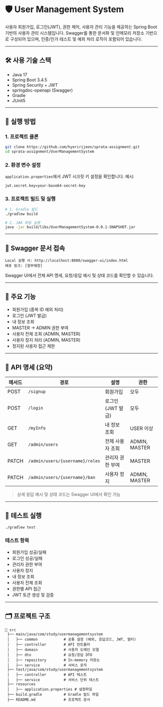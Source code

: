 # 🛡️ User Management System

사용자 회원가입, 로그인(JWT), 권한 제어, 사용자 관리 기능을 제공하는 Spring Boot 기반의 사용자 관리 시스템입니다. Swagger를 통한 문서화 및 인메모리 저장소 기반으로 구성되어 있으며, 인증/인가 테스트 및 예외 처리 로직이 포함되어 있습니다.

---

## 🛠 사용 기술 스택

* Java 17
* Spring Boot 3.4.5
* Spring Security + JWT
* springdoc-openapi (Swagger)
* Gradle
* JUnit5

---

## 🚀 실행 방법

### 1. 프로젝트 클론

```bash
git clone https://github.com/hyeririjeon/sprata-assignment.git
cd sprata-assignment/UserManagementSystem
```

### 2. 환경 변수 설정

`application.properties`에서 JWT 시크릿 키 설정을 확인합니다. 예시:

```properties
jwt.secret.key=your-base64-secret-key
```

### 3. 프로젝트 빌드 및 실행

```bash
# 1. Gradle 빌드
./gradlew build

# 2. JAR 파일 실행
java -jar build/libs/UserManagementSystem-0.0.1-SNAPSHOT.jar
```

---

## 📖 Swagger 문서 접속

```text
Local 실행 시: http://localhost:8080/swagger-ui/index.html
배포 링크: [첨부예정]
```

Swagger UI에서 전체 API 명세, 요청/응답 예시 및 상태 코드를 확인할 수 있습니다.

---

## 📌 주요 기능

* 회원가입 (중복 ID 예외 처리)
* 로그인 (JWT 발급)
* 내 정보 조회
* MASTER → ADMIN 권한 부여
* 사용자 전체 조회 (ADMIN, MASTER)
* 사용자 정지 처리 (ADMIN, MASTER)
* 정지된 사용자 접근 제한

---

## 📒 API 명세 (요약)

| 메서드   | 경로                              | 설명           | 권한            |
| ----- | ------------------------------- | ------------ | ------------- |
| POST  | `/signup`                       | 회원가입         | 모두            |
| POST  | `/login`                        | 로그인 (JWT 발급) | 모두            |
| GET   | `/myInfo`                       | 내 정보 조회      | USER 이상       |
| GET   | `/admin/users`                  | 전체 사용자 조회    | ADMIN, MASTER |
| PATCH | `/admin/users/{username}/roles` | 관리자 권한 부여    | MASTER        |
| PATCH | `/admin/users/{username}/ban`   | 사용자 정지       | ADMIN, MASTER |

> 상세 응답 예시 및 상태 코드는 Swagger UI에서 확인 가능

---

## 🧪 테스트 실행

```bash
./gradlew test
```

### 테스트 항목

* 회원가입 성공/실패
* 로그인 성공/실패 
* 관리자 권한 부여 
* 사용자 정지 
* 내 정보 조회
* 사용자 전체 조회
* 권한별 API 접근
* JWT 토큰 생성 및 검증

---

## 🗂 프로젝트 구조

```
📂 src
 ├── main/java/com/study/usermanagementsystem
 │   ├── common            # 공통 설정 (예외, 응답코드, JWT, 필터)
 │   ├── controller        # API 컨트롤러
 │   ├── domain            # 사용자 도메인 모델
 │   ├── dto               # 요청/응답 DTO
 │   ├── repository        # In-memory 저장소
 │   ├── service           # 서비스 로직
 ├── test/java/com/study/usermanagementsystem
 │   ├── controller        # API 테스트
 │   ├── service           # 서비스 단위 테스트
 ├── resources
 │   ├── application.properties # 설정파일
 ├── build.gradle          # Gradle 빌드 파일
 ├── README.md             # 프로젝트 문서
```
